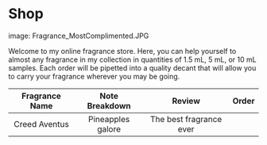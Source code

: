 # Shop
image: Fragrance_MostComplimented.JPG

Welcome to my online fragrance store. Here, you can help yourself to almost any fragrance in my collection in quantities of 1.5 mL, 5 mL, or 10 mL samples. Each order will be pipetted into a quality decant that will allow you to carry your fragrance wherever you may be going. 



| Fragrance Name | Note Breakdown | Review | Order |
|:---:|:---:|:---:|:---:|
| Creed Aventus  | Pineapples galore | The best fragrance ever | 

